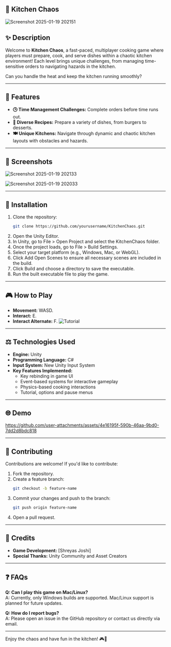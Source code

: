 ## 🍳 Kitchen Chaos

![Screenshot 2025-01-19 202151](https://github.com/user-attachments/assets/c76faf7c-f957-4e57-9762-070bfe8e2ea1)


## ✨ Description
Welcome to **Kitchen Chaos**, a fast-paced, multiplayer cooking game where players must prepare, cook, and serve dishes within a chaotic kitchen environment! Each level brings unique challenges, from managing time-sensitive orders to navigating hazards in the kitchen.

Can you handle the heat and keep the kitchen running smoothly?

---

## 🔄 Features
- **🕒 Time Management Challenges:** Complete orders before time runs out.
- **🍮 Diverse Recipes:** Prepare a variety of dishes, from burgers to desserts.
- **🍽️ Unique Kitchens:** Navigate through dynamic and chaotic kitchen layouts with obstacles and hazards.

---

## 🔄 Screenshots
![Screenshot 2025-01-19 202133](https://github.com/user-attachments/assets/7c694428-4a2a-43a7-a34c-0cb7981c3d4f)

![Screenshot 2025-01-19 202033](https://github.com/user-attachments/assets/65dfa81a-b8d9-4237-8fb0-86f664f3925a)

---

## 🔧 Installation
1. Clone the repository:
   ```bash
   git clone https://github.com/yourusername/KitchenChaos.git
   ```
2. Open the Unity Editor.
3. In Unity, go to File > Open Project and select the KitchenChaos folder.
4. Once the project loads, go to File > Build Settings.
5. Select your target platform (e.g., Windows, Mac, or WebGL).
6. Click Add Open Scenes to ensure all necessary scenes are included in the build.
7. Click Build and choose a directory to save the executable.
8. Run the built executable file to play the game.

---

## 🎮 How to Play
- **Movement:** WASD.
- **Interact:** E.
- **Interact Alternate:** F.
![Tutorial](https://github.com/user-attachments/assets/4fa66006-44c1-4595-aadb-3647d4d7ec8f)

---

## ⚖️ Technologies Used
- **Engine:** Unity
- **Programming Language:** C#
- **Input System:** New Unity Input System
- **Key Features Implemented:**
  - Key rebinding in game UI
  - Event-based systems for interactive gameplay
  - Physics-based cooking interactions
  - Tutorial, options and pause menus

---

## 🌐 Demo
https://github.com/user-attachments/assets/4e16195f-590b-46aa-9bd0-7dd2d8bdc818

---

## 🚪 Contributing
Contributions are welcome! If you'd like to contribute:
1. Fork the repository.
2. Create a feature branch:
   ```bash
   git checkout -b feature-name
   ```
3. Commit your changes and push to the branch:
   ```bash
   git push origin feature-name
   ```
4. Open a pull request.

---

## 🌟 Credits
- **Game Development:** [Shreyas Joshi]
- **Special Thanks:** Unity Community and Asset Creators

---

## ❓ FAQs
**Q: Can I play this game on Mac/Linux?**  
A: Currently, only Windows builds are supported. Mac/Linux support is planned for future updates.

**Q: How do I report bugs?**  
A: Please open an issue in the GitHub repository or contact us directly via email.

---

Enjoy the chaos and have fun in the kitchen! 🎮🍲

